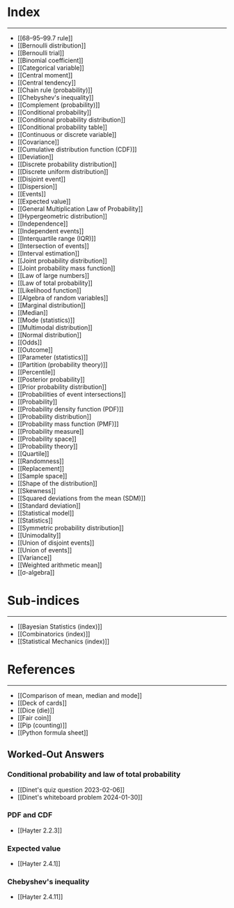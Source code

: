 # Index
---
- [[68–95–99.7 rule]]
- [[Bernoulli distribution]]
- [[Bernoulli trial]]
- [[Binomial coefficient]]
- [[Categorical variable]]
- [[Central moment]]
- [[Central tendency]]
- [[Chain rule (probability)]]
- [[Chebyshev's inequality]]
- [[Complement (probability)]]
- [[Conditional probability]]
- [[Conditional probability distribution]]
- [[Conditional probability table]]
- [[Continuous or discrete variable]]
- [[Covariance]]
- [[Cumulative distribution function (CDF)]]
- [[Deviation]]
- [[Discrete probability distribution]]
- [[Discrete uniform distribution]]
- [[Disjoint event]]
- [[Dispersion]]
- [[Events]]
- [[Expected value]]
- [[General Multiplication Law of Probability]]
- [[Hypergeometric distribution]]
- [[Independence]]
- [[Independent events]]
- [[Interquartile range (IQR)]]
- [[Intersection of events]]
- [[Interval estimation]]
- [[Joint probability distribution]]
- [[Joint probability mass function]]
- [[Law of large numbers]]
- [[Law of total probability]]
- [[Likelihood function]]
- [[Algebra of random variables]]
- [[Marginal distribution]]
- [[Median]]
- [[Mode (statistics)]]
- [[Multimodal distribution]]
- [[Normal distribution]]
- [[Odds]]
- [[Outcome]]
- [[Parameter (statistics)]]
- [[Partition (probability theory)]]
- [[Percentile]]
- [[Posterior probability]]
- [[Prior probability distribution]]
- [[Probabilities of event intersections]]
- [[Probability]]
- [[Probability density function (PDF)]]
- [[Probability distribution]]
- [[Probability mass function (PMF)]]
- [[Probability measure]]
- [[Probability space]]
- [[Probability theory]]
- [[Quartile]]
- [[Randomness]]
- [[Replacement]]
- [[Sample space]]
- [[Shape of the distribution]]
- [[Skewness]]
- [[Squared deviations from the mean (SDM)]]
- [[Standard deviation]]
- [[Statistical model]]
- [[Statistics]]
- [[Symmetric probability distribution]]
- [[Unimodality]]
- [[Union of disjoint events]]
- [[Union of events]]
- [[Variance]]
- [[Weighted arithmetic mean]]
- [[σ-algebra]]

# Sub-indices
---
- [[Bayesian Statistics (index)]]
- [[Combinatorics (index)]]
- [[Statistical Mechanics (index)]]

# References
---
- [[Comparison of mean, median and mode]]
- [[Deck of cards]]
- [[Dice (die)]]
- [[Fair coin]]
- [[Pip (counting)]]
- [[Python formula sheet]]

## Worked-Out Answers
### Conditional probability and law of total probability
- [[Dinet's quiz question 2023-02-06]]
- [[Dinet's whiteboard problem 2024-01-30]]

### PDF and CDF
- [[Hayter 2.2.3]]

### Expected value
- [[Hayter 2.4.1]]

### Chebyshev's inequality
- [[Hayter 2.4.11]]